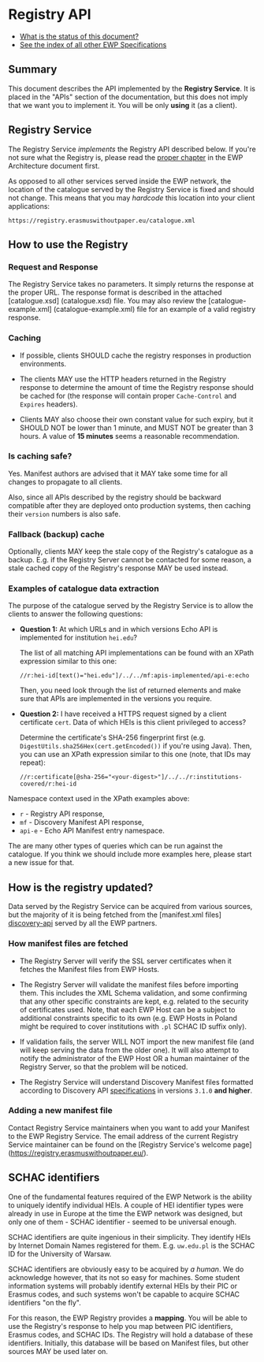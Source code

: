 Registry API
============

* [What is the status of this document?][statuses]
* [See the index of all other EWP Specifications][develhub]


Summary
-------

This document describes the API implemented by the <b>Registry Service</b>. It
is placed in the "APIs" section of the documentation, but this does not imply
that we want you to implement it. You will be only <b>using</b> it (as a
client).


Registry Service
----------------

The Registry Service *implements* the Registry API described below. If you're
not sure what the Registry is, please read the [proper chapter][registry-intro]
in the EWP Architecture document first.

As opposed to all other services served inside the EWP network, the location of
the catalogue served by the Registry Service is fixed and should not change.
This means that you may *hardcode* this location into your client applications:

```
https://registry.erasmuswithoutpaper.eu/catalogue.xml
```


How to use the Registry
-----------------------

### Request and Response

The Registry Service takes no parameters. It simply returns the response at the
proper URL. The response format is described in the attached [catalogue.xsd]
(catalogue.xsd) file. You may also review the [catalogue-example.xml]
(catalogue-example.xml) file for an example of a valid registry response.


### Caching

 * If possible, clients SHOULD cache the registry responses in production
   environments.

 * The clients MAY use the HTTP headers returned in the Registry response to
   determine the amount of time the Registry response should be cached for (the
   response will contain proper `Cache-Control` and `Expires` headers).

 * Clients MAY also choose their own constant value for such expiry, but it
   SHOULD NOT be lower than 1 minute, and MUST NOT be greater than 3 hours.
   A value of **15 minutes** seems a reasonable recommendation.


### Is caching safe?

Yes. Manifest authors are advised that it MAY take some time for all changes to
propagate to all clients.

Also, since all APIs described by the registry should be backward compatible
after they are deployed onto production systems, then caching their `version`
numbers is also safe.


### Fallback (backup) cache

Optionally, clients MAY keep the stale copy of the Registry's catalogue as a
backup. E.g. if the Registry Server cannot be contacted for some reason, a
stale cached copy of the Registry's response MAY be used instead.


### Examples of catalogue data extraction

The purpose of the catalogue served by the Registry Service is to allow the
clients to answer the following questions:

* **Question 1:** At which URLs and in which versions Echo API is implemented
  for institution `hei.edu`?

  The list of all matching API implementations can be found with an XPath
  expression similar to this one:

  `//r:hei-id[text()="hei.edu"]/../../mf:apis-implemented/api-e:echo`

  Then, you need look through the list of returned elements and make sure that
  APIs are implemented in the versions you require.

* **Question 2:** I have received a HTTPS request signed by a client
  certificate `cert`. Data of which HEIs is this client privileged to access?

  Determine the certificate's SHA-256 fingerprint first (e.g.
  `DigestUtils.sha256Hex(cert.getEncoded())` if you're using Java). Then, you
  can use an XPath expression similar to this one (note, that IDs may repeat):

  `//r:certificate[@sha-256="<your-digest>"]/../../r:institutions-covered/r:hei-id`

Namespace context used in the XPath examples above:

 * `r` - Registry API response,
 * `mf` - Discovery Manifest API response,
 * `api-e` - Echo API Manifest entry namespace.

The are many other types of queries which can be run against the catalogue.
If you think we should include more examples here, please start a new issue for
that.


How is the registry updated?
----------------------------

Data served by the Registry Service can be acquired from various sources, but
the majority of it is being fetched from the [manifest.xml files]
[discovery-api] served by all the EWP partners.


### How manifest files are fetched

 * The Registry Server will verify the SSL server certificates when it fetches
   the Manifest files from EWP Hosts.

 * The Registry Server will validate the manifest files before importing them.
   This includes the XML Schema validation, and some confirming that any other
   specific constraints are kept, e.g. related to the security of certificates
   used. Note, that each EWP Host can be a subject to additional constraints
   specific to its own (e.g. EWP Hosts in Poland might be required to cover
   institutions with `.pl` SCHAC ID suffix only).

 * If validation fails, the server WILL NOT import the new manifest file (and
   will keep serving the data from the older one). It will also attempt to
   notify the administrator of the EWP Host OR a human maintainer of the
   Registry Server, so that the problem will be noticed.

 * The Registry Service will understand Discovery Manifest files formatted
   according to Discovery API [specifications][discovery-api-releases] in
   versions `3.1.0` **and higher**.


### Adding a new manifest file

Contact Registry Service maintainers when you want to add your Manifest to the
EWP Registry Service. The email address of the current Registry Service
maintainer can be found on the [Registry Service's welcome page]
(https://registry.erasmuswithoutpaper.eu/).


SCHAC identifiers
-----------------

One of the fundamental features required of the EWP Network is the ability to
uniquely identify individual HEIs. A couple of HEI identifier types were
already in use in Europe at the time the EWP network was designed, but only one
of them - SCHAC identifier - seemed to be universal enough.

SCHAC identifiers are quite ingenious in their simplicity. They identify HEIs
by Internet Domain Names registered for them. E.g. `uw.edu.pl` is the SCHAC ID
for the University of Warsaw.

SCHAC identifiers are obviously easy to be acquired by *a human*. We do
acknowledge however, that its not so easy for machines. Some student
information systems will probably identify external HEIs by their PIC or
Erasmus codes, and such systems won't be capable to acquire SCHAC identifiers
"on the fly".

For this reason, the EWP Registry provides a **mapping**. You will be able
to use the Registry's response to help you map between PIC identifiers, Erasmus
codes, and SCHAC IDs. The Registry will hold a database of these identifiers.
Initially, this database will be based on Manifest files, but other sources MAY
be used later on.


[registry-intro]: https://github.com/erasmus-without-paper/ewp-specs-architecture/blob/stable-v1/README.md#registry
[discovery-api]: https://github.com/erasmus-without-paper/ewp-specs-api-discovery
[discovery-api-releases]: https://github.com/erasmus-without-paper/ewp-specs-api-discovery/releases
[develhub]: http://developers.erasmuswithoutpaper.eu/
[statuses]: https://github.com/erasmus-without-paper/ewp-specs-management/blob/stable-v1/README.md#statuses
